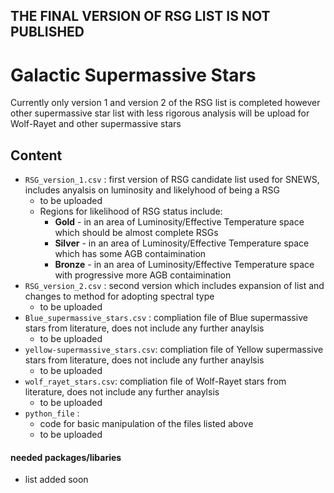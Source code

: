 ##  **THE FINAL VERSION OF RSG LIST IS NOT PUBLISHED**

# Galactic Supermassive Stars

Currently only version 1 and version 2 of the RSG list is completed however other supermassive star list with less rigorous analysis will be upload for Wolf-Rayet and other supermassive stars

## Content
- `RSG_version_1.csv` : first version of RSG candidate list used for SNEWS, includes anyalsis on luminosity and likelyhood of being a RSG
   - to be uploaded
   - Regions for likelihood of RSG status include: 
      - **Gold** - in an area of Luminosity/Effective Temperature space which should be almost complete RSGs
      - **Silver** - in an area of Luminosity/Effective Temperature space which has some AGB contaimination
      - **Bronze** - in an area of Luminosity/Effective Temperature space with progressive more AGB contaimination
- `RSG_version_2.csv` : second version which includes expansion of list and changes to method for adopting spectral type
  - to be uploaded
- `Blue_supermassive_stars.csv` : compliation file of Blue supermassive stars from literature, does not include any further anaylsis 
  - to be uploaded
- `yellow-supermassive_stars.csv`: compliation file of Yellow supermassive stars from literature, does not include any further anaylsis
  - to be uploaded
- `wolf_rayet_stars.csv`: compliation file of Wolf-Rayet stars from literature, does not include any further anaylsis
  - to be uploaded
- `python_file` :
  - code for basic manipulation of the files listed above
  - to be uploaded


#### needed packages/libaries  
   - list added soon


